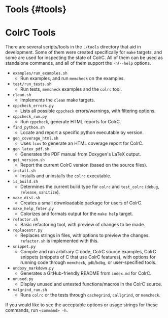 # Tools {#tools}
# ColrC Tools

There are several scripts/tools in the `./tools` directory that aid in development.
Some of them were created specifically for `make` targets, and some are used
for inspecting the state of ColrC. All of them can be used as standalone
commands, and all of them support the `-h`/`--help` options.

- `examples/run_examples.sh`
    - Run examples, and run `memcheck` on the examples.
- `test/run_tests.sh`
    - Run tests, `memcheck` examples and the `colrc` tool.
- `clean.sh`
    - Implements the `clean` make targets.
- `cppcheck_errors.py`
    - Lists all possible `cppcheck` errors/warnings, with filtering options.
- `cppcheck_run.py`
    - Run `cppcheck`, generate HTML reports for ColrC.
- `find_python.sh`
    - Locate and report a specific python executable by version.
- `gen_coverage_html.sh`
    - Uses `lcov` to generate an HTML coverage report for ColrC.
- `gen_latex_pdf.sh`
    - Generates the PDF manual from Doxygen's LaTeX output.
- `get_version.sh`
    - Report the current ColrC version (based on the source files).
- `install.sh`
    - Installs and uninstalls the `colrc` executable.
- `is_build.sh`
    - Determines the current build type for `colrc` and `test_colrc`
    (`debug`, `release`, `sanitize`).
- `make_dist.sh`
    - Creates a small downloadable package for users of ColrC.
- `make_help_fmter.py`
    - Colorizes and formats output for the `make help` target.
- `refactor.sh`
    - Basic refactoring tool, with preview of changes to be made.
- `replacestr.py`
    - Replaces strings in files, with options to preview the changes.
    `refactor.sh` is implemented with this.
- `snippet.py`
    - Compile and run arbitrary C code, ColrC source examples, ColrC snippets
    (snippets of C that use ColrC features), with options for running code through
    `memcheck`, `gdb`/`kdbg`, or user-specified tools.
- `undoxy_markdown.py`
    - Generates a GitHub-friendly README from `index.md` for ColrC.
- `unused.py`
    - Display unused and untested functions/macros in the ColrC source.
- `valgrind_run.sh`
    - Runs `colrc` or the tests through `cachegrind`, `callgrind`, or `memcheck`.

If you would like to see the acceptable options or usage strings for these commands,
run `<command> -h`.
